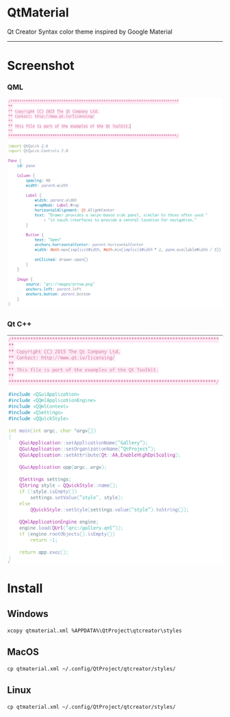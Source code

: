 # QtMaterial
Qt Creator Syntax color theme inspired by Google Material
* * *
# Screenshot

### QML
![QML](https://github.com/foxoman/qtmaterial/blob/master/qtmaterial-qml.png?raw=true)

### Qt C++
![Qt](https://github.com/foxoman/qtmaterial/blob/master/qtmaterial-cpp.png?raw=true)

# Install

## Windows
`xcopy qtmaterial.xml %APPDATA%\QtProject\qtcreator\styles`

## MacOS
`cp qtmaterial.xml ~/.config/QtProject/qtcreator/styles/`

## Linux
`cp qtmaterial.xml ~/.config/QtProject/qtcreator/styles/`
